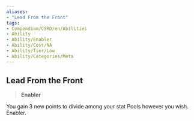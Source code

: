 ```yaml
---
aliases:
- "Lead From the Front"
tags:
- Compendium/CSRD/en/Abilities
- Ability
- Ability/Enabler
- Ability/Cost/NA
- Ability/Tier/Low
- Ability/Categories/Meta
---
```


  
## Lead From the Front  
>**Enabler**
  
You gain 3 new points to divide among your stat Pools however you wish. Enabler.